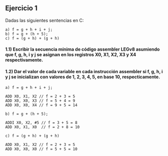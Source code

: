 ## Ejercicio 1
Dadas las siguientes sentencias en C:
```
a) f = g + h + i + j;
b) f = g + (h + 5);
c) f = (g + h) + (g + h)
``` 

#### 1.1) Escribir la secuencia **mínima** de código assembler LEGv8  asumiendo que f, g, h, i y j se asignan en los registros X0, X1, X2, X3 y X4 respectivamente.

#### 1.2) Dar el valor de cada variable en cada instrucción assembler si f, g, h, i y j se inicializan con valores de 1, 2, 3, 4, 5, en base 10, respecticamente.

```
a) f = g + h + i + j;

ADD X0, X1, X2 // f = 2 + 3 = 5
ADD X0, X0, X3 // f = 5 + 4 = 9
ADD X0, X0, X4 // f = 9 + 5 = 14
```
```
b) f = g + (h + 5);

ADDI X0, X2, #5 // f = 3 + 5 = 8
ADD X0, X1, X0  // f = 2 + 8 = 10
```
```
c) f = (g + h) + (g + h)

ADD X0, X1, X2 // f = 2 + 3 = 5
ADD X0, X0, X0 // f = 5 + 5 = 10
```